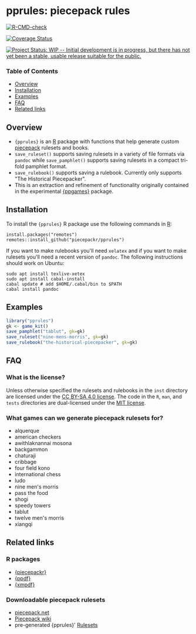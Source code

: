 # pprules: **p**iece**p**ack **rules**

[![R-CMD-check](https://github.com/piecepackr/pprules/workflows/R-CMD-check/badge.svg)](https://github.com/piecepackr/pprules/actions)

[![Coverage Status](https://codecov.io/github/piecepackr/pprules/branch/master/graph/badge.svg)](https://app.codecov.io/github/piecepackr/pprules?branch=master)

[![Project Status: WIP -- Initial development is in progress, but there has not yet been a stable, usable release suitable for the public.](http://www.repostatus.org/badges/latest/wip.svg)](http://www.repostatus.org/#wip)

### Table of Contents

* [Overview](#overview)
* [Installation](#installation)
* [Examples](#examples)
* [FAQ](#faq)
* [Related links](#links)

## <a name="overview">Overview</a>

* `{pprules}` is an [R](https://www.r-project.org/) package with functions
that help generate custom [piecepack](http://www.ludism.org/ppwiki/HomePage) rulesets and books.
* `save_ruleset()` supports saving rulesets in a variety of file formats via `pandoc`
  while `save_pamphlet()` supports saving rulesets in a compact tri-fold pamphlet format.
* `save_rulebook()` supports saving a rulebook.  Currently only supports "The Historical Piecepacker".
* This is an extraction and refinement of functionality originally contained in the experimental [{ppgames}](https://www.github.com/piecepackr/ppgames) package.

## <a name="installation">Installation</a>

To install the `{pprules}` R package use the following commands in
[R](https://www.r-project.org/):

``` {.r}
install.packages("remotes")
remotes::install_github("piecepackr/pprules")
```

If you want to make rulebooks you\'ll need `xelatex` and if you want to
make rulesets you\'ll need a recent version of `pandoc`. The following
instructions should work on Ubuntu:

``` {.bash}
sudo apt install texlive-xetex
sudo apt install cabal-install
cabal update # add $HOME/.cabal/bin to $PATH
cabal install pandoc
```

## <a name="examples">Examples</a>

```r
library("pprules")
gk <- game_kit()
save_pamphlet("tablut", gk=gk)
save_ruleset("nine-mens-morris", gk=gk)
save_rulebook("the-historical-piecepacker", gk=gk)
```

## <a name="faq">FAQ</a>

### What is the license?

Unless otherwise specified the rulesets and rulebooks in the
`inst` directory are licensed under the [CC BY-SA 4.0
license](https://creativecommons.org/licenses/by-sa/4.0/). The code in
the `R`, `man`, and `tests` directories are dual-licensed under
the [MIT license](https://opensource.org/licenses/MIT).

### What games can we generate piecepack rulesets for?

* alquerque
* american checkers
* awithlaknannai mosona
* backgammon
* chaturaji
* cribbage
* four field kono
* international chess
* ludo
* nine men's morris
* pass the food
* shogi
* speedy towers
* tablut
* twelve men's morris
* xiangqi

## <a name="links">Related links</a>

### R packages

* [{piecepackr}](https://github.com/piecepackr/piecepackr)
* [{ppdf}](https://github.com/piecepackr/ppdf)
* [{xmpdf}](https://github.com/trevorld/xmpdf)

### Downloadable piecepack rulesets

* [piecepack.net](https://piecepack.net/games)
* [Piecepack wiki](https://ludism.org/ppwiki/Games)
* pre-generated {pprules}' [Rulesets](https://trevorldavis.com/piecepackr/pages/rulesets.html)
